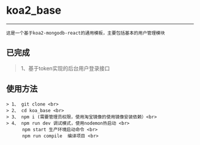 # koa2_base
---
    这是一个基于koa2-mongodb-react的通用模板，主要包括基本的用户管理模块

## 已完成

> 1、基于token实现的后台用户登录接口

## 使用方法
```
> 1、 git clone <br>
> 2、 cd koa_base <br>
> 3、 npm i (需要管理员权限，使用淘宝镜像的使用镜像安装依赖）<br>
> 4、 npm run dev 调试模式，使用nodemon热启动 <br>
      npm start 生产环境启动命令 <br>
      npm run compile  编译项目 <br>
```
